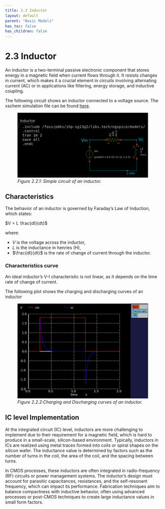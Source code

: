 ```yaml
---
title: 2.3 Inductor
layout: default
parent: "Basic Models"
has_toc: false
has_children: false
---
```


# 2.3 Inductor

An inductor is a two-terminal passive electronic component that stores energy in a magnetic field when current flows through it. It resists changes in current, which makes it a crucial element in circuits involving alternating current (AC) or in applications like filtering, energy storage, and inductive coupling.

The following circuit shows an inductor connected to a voltage source. The xschem simulation file can be found [here](./simulation_files/xschem/03_Inductor.sch).
<figure>
  <img src="./images/sch_inductor_xschem.png" alt="Inductor V-I curve" width="500">
  <figcaption><em>Figure 2.2.1: Simple circuit of an inductor.</em></figcaption>
</figure>

## Characteristics
The behavior of an inductor is governed by Faraday’s Law of Induction, which states:

$V = L \frac{dI}{dt}$

where:

- $V$ is the voltage across the inductor,
- $L$ is the inductance in henries (H),
- $\frac{dI}{dt}$ is the rate of change of current through the inductor.

### Characteristics curve
An ideal inductor’s V-I characteristic is not linear, as it depends on the time rate of change of current. 

The following plot shows the charging and discharging curves of an inductor

<figure>
  <img src="./images/plot_inductor_charge_discharge.png" alt="Inductor V-I curve" width="500">
  <figcaption><em>Figure 2.2.2:Charging and Discharging curves of an inductor.</em></figcaption>
</figure>

## IC level Implementation
At the integrated circuit (IC) level, inductors are more challenging to implement due to their requirement for a magnetic field, which is hard to produce in a small-scale, silicon-based environment. Typically, inductors in ICs are realized using metal traces formed into coils or spiral shapes on the silicon wafer. The inductance value is determined by factors such as the number of turns in the coil, the area of the coil, and the spacing between turns.

In CMOS processes, these inductors are often integrated in radio-frequency (RF) circuits or power management systems. The inductor’s design must account for parasitic capacitances, resistances, and the self-resonant frequency, which can impact its performance. Fabrication techniques aim to balance compactness with inductive behavior, often using advanced processes or post-CMOS techniques to create large inductance values in small form factors.